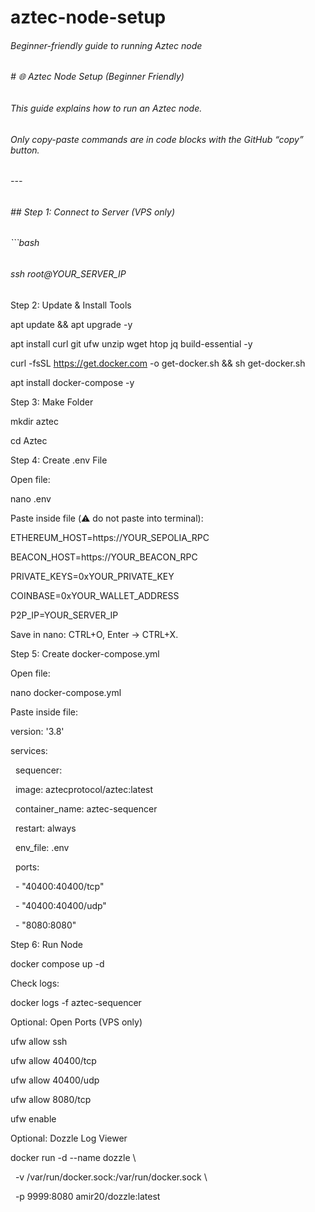 # aztec-node-setup

###### Beginner-friendly guide to running Aztec node

###### 



###### \# 🌐 Aztec Node Setup (Beginner Friendly)

###### 

###### This guide explains how to run an Aztec node.  

###### Only copy-paste commands are in code blocks with the GitHub “copy” button.

###### 

###### ---

###### 

###### \## Step 1: Connect to Server (VPS only)

###### 

###### ```bash

###### ssh root@YOUR\_SERVER\_IP



Step 2: Update \& Install Tools

apt update \&\& apt upgrade -y

apt install curl git ufw unzip wget htop jq build-essential -y

curl -fsSL https://get.docker.com -o get-docker.sh \&\& sh get-docker.sh

apt install docker-compose -y



Step 3: Make Folder

mkdir aztec

cd Aztec



Step 4: Create .env File



Open file:



nano .env





Paste inside file (⚠️ do not paste into terminal):



ETHEREUM\_HOST=https://YOUR\_SEPOLIA\_RPC

BEACON\_HOST=https://YOUR\_BEACON\_RPC

PRIVATE\_KEYS=0xYOUR\_PRIVATE\_KEY

COINBASE=0xYOUR\_WALLET\_ADDRESS

P2P\_IP=YOUR\_SERVER\_IP





Save in nano: CTRL+O, Enter → CTRL+X.



Step 5: Create docker-compose.yml



Open file:



nano docker-compose.yml





Paste inside file:



version: '3.8'

services:

&nbsp; sequencer:

&nbsp;   image: aztecprotocol/aztec:latest

&nbsp;   container\_name: aztec-sequencer

&nbsp;   restart: always

&nbsp;   env\_file: .env

&nbsp;   ports:

&nbsp;     - "40400:40400/tcp"

&nbsp;     - "40400:40400/udp"

&nbsp;     - "8080:8080"



Step 6: Run Node

docker compose up -d





Check logs:



docker logs -f aztec-sequencer



Optional: Open Ports (VPS only)

ufw allow ssh

ufw allow 40400/tcp

ufw allow 40400/udp

ufw allow 8080/tcp

ufw enable





Optional: Dozzle Log Viewer

docker run -d --name dozzle \\

&nbsp; -v /var/run/docker.sock:/var/run/docker.sock \\

&nbsp; -p 9999:8080 amir20/dozzle:latest

